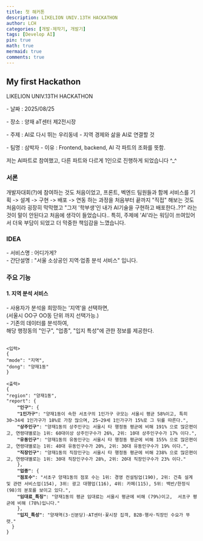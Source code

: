 ```yaml
---
title: 첫 해커톤
description: LIKELION UNIV.13TH HACKATHON
author: LCH
categories: [개발·제작기, 개발기]
tags: [Develop AI]
pin: true
math: true
mermaid: true
comments: true
---
```

<head>
    <style>
        .purple {color: #b874f0;}
    </style>
</head>


<body>
<h2> My first Hackathon </h2>   
<p>LIKELION UNIV.13TH HACKATHON</p>  
<p>- 날짜 : 2025/08/25</p>
<p>- 장소 : 양재 aT센터 제2전시장</p>
<p>- 주제 : AI로 다시 뛰는 우리동네 - 지역 경제와 삶을 AI로 연결할 것</p>
<p>- 팀명 : 삼박자
    - 이유 : Frontend, backend, AI 각 파트의 조화를 뜻함.</p>

저는 AI파트로 참여했고, 다른 파트와 다르게 1인으로 진행하게 되었습니다 ^_^  

<h3>서론</h3>
개발자대회(?)에 참여하는 것도 처음이었고,  
프론트, 벡엔드 팀원들과 함께 서비스를  
기획 -> 설계 -> 구현 -> 배포 -> 연동
하는 과정을 처음부터 끝까지 "직접" 해보는 것도 처음이라 굉장히 막막했고 "그저 '학부생'인 내가 AI기술을 구현하고 배포한다..??" 라는 것이 말이 안된다고 처음에 생각이 들었습니다..  
특히, 주제에 'AI'라는 워딩이 쓰여있어서 더욱 부담이 되었고 더 막중한 책임감을 느꼈습니다.

<h3>IDEA</h3>
- 서비스명 : 어디가게?</br>
- 간단설명 : "서울 소상공인 지역·업종 분석 서비스" 입니다.  

<h3>주요 기능</h3>
<h4>1. 지역 분석 서비스</h4>
 - 사용자가 분석을 희망하는 '지역'을 선택하면,</br>
    (서울시 OO구 OO동 단위 까지 선택가능.)</br>
 - 기존의 데이터를 분석하여, </br>
 해당 행정동의 "인구", "업종", "입지 특성"에 관한 정보를 제공한다.  

<pre><code>  
<입력>
{  
"mode": "지역",  
"dong": "양재1동"  
}  

<출력>
{  
"region": "양재1동",  
"report": {  
    <strong>"인구"</strong>: {
    <strong>"1인가구"</strong>: "양재1동이 속한 서초구의 1인가구 규모는 서울시 평균 58%이고, 특히 30~34세 1인가구가 18%로 가장 많으며, 25~29세 1인가구가 15%로 그 뒤를 따른다.",  
    <strong>"상주인구"</strong>: "양재1동의 상주인구는 서울시 타 행정동 평균에 비해 191% 으로 많은편이고, 연령대별로는 1위: 60대이상 상주인구수가 26%, 2위: 10대 상주인구수가 17% 이다.",  
    <strong>"유동인구"</strong>: "양재1동의 유동인구는 서울시 타 행정동 평균에 비해 155% 으로 많은편이고, 연령대별로는 1위: 40대 유동인구수가 20%, 2위: 30대 유동인구수가 19% 이다.",  
    <strong>"직장인구"</strong>: "양재1동의 직장인구는 서울시 타 행정동 평균에 비해 238% 으로 많은편이고, 연령대별로는 1위: 30대 직장인구수가 28%, 2위: 20대 직장인구수가 23% 이다." 
    },  
    <strong>"업종"</strong>: {  
    <strong>"점포수"</strong>: "서초구 양재1동의 점포 수는 1위: 경영 컨설팅업(190), 2위: 건축 설계 및 관련 서비스업(154), 3위: 광고 대행업(116), 4위: 카페(115), 5위: 백반/한정식(98)의 분포를 보이고 있다.",  
    <strong>"임대료_특징"</strong>: "양재1동의 평균 임대료는 서울시 평균에 비해 (79%)이고,  서초구 평균에 비해 (78%)입니다."  
    },  
    <strong>"입지_특성"</strong>: "양재역(3·신분당)·AT센터·꽃시장 집객, B2B·행사·직장인 수요가 뚜렷."  
  }  
}  
</code></pre>

</body>